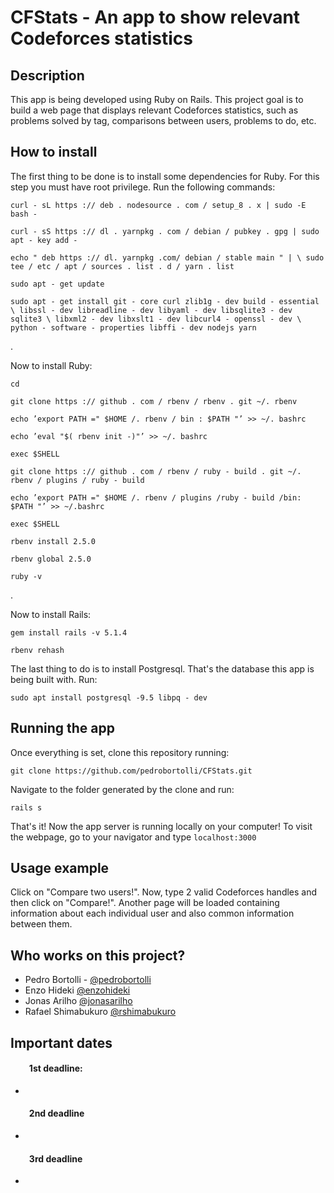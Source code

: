 # CFStats - An app to show relevant Codeforces statistics


## Description

This app is being developed using Ruby on Rails. This project goal is to build a web page that displays relevant Codeforces statistics, such as problems solved by tag, comparisons between users, problems to do, etc.


## How to install

The first thing to be done is to install some dependencies for Ruby. For this step you must have root privilege. Run the following commands:

``curl - sL https :// deb . nodesource . com / setup_8 . x | sudo -E bash -``

``curl - sS https :// dl . yarnpkg . com / debian / pubkey . gpg | sudo apt - key add -``

``echo " deb https :// dl. yarnpkg .com/ debian / stable main " | \ sudo tee / etc / apt / sources . list . d / yarn . list``

``sudo apt - get update``

``sudo apt - get install git - core curl zlib1g - dev build - essential \ libssl - dev libreadline - dev libyaml - dev libsqlite3 - dev sqlite3 \ libxml2 - dev libxslt1 - dev libcurl4 - openssl - dev \ python - software - properties libffi - dev nodejs yarn``

.

Now to install Ruby:


``cd``

``git clone https :// github . com / rbenv / rbenv . git ~/. rbenv``

``echo ’export PATH =" $HOME /. rbenv / bin : $PATH "’ >> ~/. bashrc``

``echo ’eval "$( rbenv init -)"’ >> ~/. bashrc``

``exec $SHELL``

``git clone https :// github . com / rbenv / ruby - build . git ~/. rbenv / plugins / ruby - build``

``echo ’export PATH =" $HOME /. rbenv / plugins /ruby - build /bin: $PATH "’ >> ~/.bashrc``

``exec $SHELL``



``rbenv install 2.5.0``

``rbenv global 2.5.0``

``ruby -v``

.

Now to install Rails:

``gem install rails -v 5.1.4``

``rbenv rehash``


The last thing to do is to install Postgresql. That's the database this app is being built with. Run:

``sudo apt install postgresql -9.5 libpq - dev``


## Running the app

Once everything is set, clone this repository running:

``git clone https://github.com/pedrobortolli/CFStats.git``

Navigate to the folder generated by the clone and run:

``rails s``

That's it! Now the app server is running locally on your computer! To visit the webpage, go to your navigator and type ``localhost:3000``


## Usage example

Click on "Compare two users!". Now, type 2 valid Codeforces handles and then click on "Compare!". Another page will be loaded containing information about each individual user and also common information between them.


## Who works on this project?

* Pedro Bortolli - [@pedrobortolli](http://github.com/pedrobortolli)
* Enzo Hideki [@enzohideki](http://github.com/enzohideki)
* Jonas Arilho [@jonasarilho](http://github.com/jonasarilho)
* Rafael Shimabukuro [@rshimabukuro](http://github.com/rshimabukuro)


## Important dates

#### &nbsp;&nbsp;&nbsp;&nbsp;&nbsp;&nbsp;&nbsp;&nbsp; 1st deadline:
*
#### &nbsp;&nbsp;&nbsp;&nbsp;&nbsp;&nbsp;&nbsp;&nbsp; 2nd deadline
*
#### &nbsp;&nbsp;&nbsp;&nbsp;&nbsp;&nbsp;&nbsp;&nbsp; 3rd deadline
*
